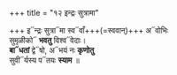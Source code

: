 +++
title = "१२ इन्द्रः सुत्रामा"

+++
इ᳓न्द्रः सुत्रा᳓मा स्व᳓वाँ+++(=स्ववान्)+++ अ᳓वोभिः  
सुमृळीको᳓ **भवतु** विश्व᳓वेदाः।  
**बा᳓धतां** द्वे᳓षो, अ᳓भयं नः **कृणोतु**  
सुवी᳓र्यस्य प᳓तयः **स्याम** ॥
